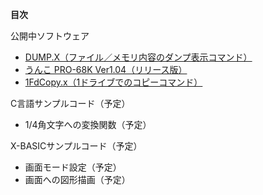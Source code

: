 **目次**

公開中ソフトウェア
- [DUMP.X（ファイル／メモリ内容のダンプ表示コマンド）](https://github.com/HAL9000-X68k/DUMP)
- [うんこ PRO-68K Ver1.04（リリース版）](https://github.com/HAL9000-X68k/UnkoPro68K)
- [1FdCopy.x（1ドライブでのコピーコマンド）](https://github.com/HAL9000-X68k/Tools)

C言語サンプルコード（予定）
- 1/4角文字への変換関数（予定）

X-BASICサンプルコード（予定）
- 画面モード設定（予定）
- 画面への図形描画（予定）

<!--
**HAL9000-X68k/HAL9000-X68k** is a ✨ _special_ ✨ repository because its `README.md` (this file) appears on your GitHub profile.

Here are some ideas to get you started:

- 🔭 I’m currently working on ...
- 🌱 I’m currently learning ...
- 👯 I’m looking to collaborate on ...
- 🤔 I’m looking for help with ...
- 💬 Ask me about ...
- 📫 How to reach me: ...
- 😄 Pronouns: ...
- ⚡ Fun fact: ...
-->
